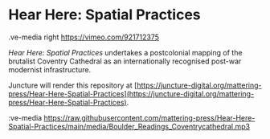 # Hear Here: Spatial Practices

.ve-media right https://vimeo.com/921712375

*Hear Here: Spatial Practices* undertakes a postcolonial mapping of the brutalist Coventry Cathedral as an internationally recognised post-war modernist infrastructure.

Juncture will render this repository at [https://juncture-digital.org/mattering-press/Hear-Here-Spatial-Practices](https://juncture-digital.org/mattering-press/Hear-Here-Spatial-Practices).

:ve-media https://raw.githubusercontent.com/mattering-press/Hear-Here-Spatial-Practices/main/media/Boulder_Readings_Coventrycathedral.mp3
